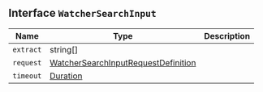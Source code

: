 ## Interface `WatcherSearchInput`

| Name | Type | Description |
| - | - | - |
| `extract` | string[] | &nbsp; |
| `request` | [WatcherSearchInputRequestDefinition](./WatcherSearchInputRequestDefinition.md) | &nbsp; |
| `timeout` | [Duration](./Duration.md) | &nbsp; |
